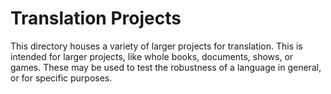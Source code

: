 # Translation Projects

This directory houses a variety of larger projects for translation. This is intended for larger projects, like whole books, documents, shows, or games. These may be used to test the robustness of a language in general, or for specific purposes.